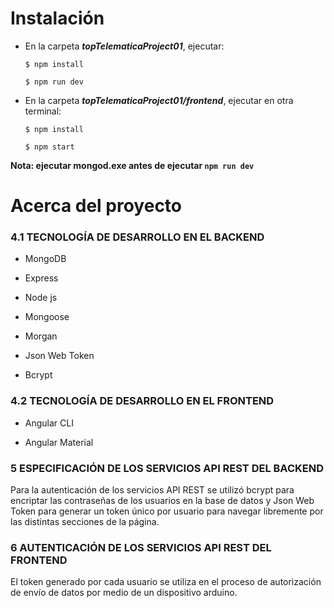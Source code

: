 # Instalación

* En la carpeta ***topTelematicaProject01***, ejecutar:

  `$ npm install`
  
  `$ npm run dev`
  
* En la carpeta ***topTelematicaProject01/frontend***, ejecutar en otra terminal:

  `$ npm install`
  
  `$ npm start`
  
**Nota: ejecutar mongod.exe antes de ejecutar `npm run dev`**
  
# Acerca del proyecto

### 4.1 TECNOLOGÍA DE DESARROLLO EN EL BACKEND

* MongoDB

* Express

* Node js

* Mongoose

* Morgan

* Json Web Token

* Bcrypt

### 4.2 TECNOLOGÍA DE DESARROLLO EN EL FRONTEND

* Angular CLI

* Angular Material

### 5 ESPECIFICACIÓN DE LOS SERVICIOS API REST DEL BACKEND

Para la autenticación de los servicios API REST se utilizó bcrypt para encriptar las contraseñas de los usuarios en la base de datos y Json Web Token para generar un token único por usuario para navegar libremente por las distintas secciones de la página.
	
### 6 AUTENTICACIÓN DE LOS SERVICIOS API REST DEL FRONTEND

El token generado por cada usuario se utiliza en el proceso de autorización de envío de datos por medio de un dispositivo arduino.
